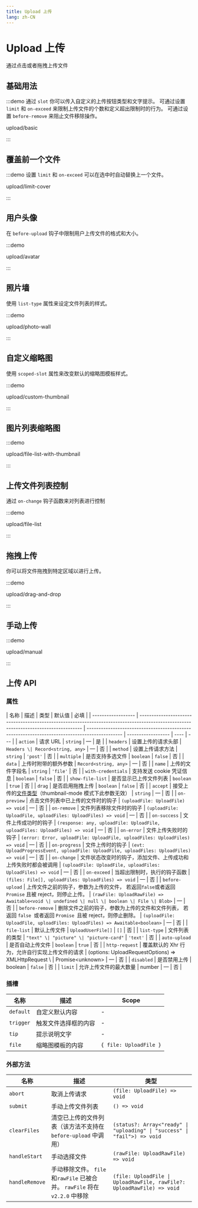 ```yaml
---
title: Upload 上传
lang: zh-CN
---
```


# Upload 上传

通过点击或者拖拽上传文件

## 基础用法

:::demo 通过 `slot` 你可以传入自定义的上传按钮类型和文字提示。 可通过设置 `limit` 和 `on-exceed` 来限制上传文件的个数和定义超出限制时的行为。 可通过设置 `before-remove` 来阻止文件移除操作。

upload/basic

:::

## 覆盖前一个文件

:::demo 设置 `limit` 和 `on-exceed` 可以在选中时自动替换上一个文件。

upload/limit-cover

:::

## 用户头像

在 `before-upload` 钩子中限制用户上传文件的格式和大小。

:::demo

upload/avatar

:::

## 照片墙

使用 `list-type` 属性来设定文件列表的样式。

:::demo

upload/photo-wall

:::

## 自定义缩略图

使用 `scoped-slot` 属性来改变默认的缩略图模板样式。

:::demo

upload/custom-thumbnail

:::

## 图片列表缩略图

:::demo

upload/file-list-with-thumbnail

:::

## 上传文件列表控制

通过 `on-change` 钩子函数来对列表进行控制

:::demo

upload/file-list

:::

## 拖拽上传

你可以将文件拖拽到特定区域以进行上传。

:::demo

upload/drag-and-drop

:::

## 手动上传

:::demo

upload/manual

:::

## 上传 API

### 属性

| 名称               | 描述                                                                                                                                 | 类型                                                                                          | 默认值             | 必填 |
| ------------------ | ------------------------------------------------------------------------------------------------------------------------------------ | --------------------------------------------------------------------------------------------- | ------------------ | ---- | --- |
| `action`           | 请求 URL                                                                                                                             | `string`                                                                                      | —                  | 是   |
| `headers`          | 设置上传的请求头部                                                                                                                   | `Headers \| Record<string, any>`                                                              | —                  | 否   |
| `method`           | 设置上传请求方法                                                                                                                     | `string`                                                                                      | `'post'`           | 否   |
| `multiple`         | 是否支持多选文件                                                                                                                     | `boolean`                                                                                     | `false`            | 否   |
| `data`             | 上传时附带的额外参数                                                                                                                 | `Record<string, any>`                                                                         | —                  | 否   |
| `name`             | 上传的文件字段名                                                                                                                     | `string`                                                                                      | `'file'`           | 否   |
| `with-credentials` | 支持发送 cookie 凭证信息                                                                                                             | `boolean`                                                                                     | `false`            | 否   |
| `show-file-list`   | 是否显示已上传文件列表                                                                                                               | `boolean`                                                                                     | `true`             | 否   |
| `drag`             | 是否启用拖拽上传                                                                                                                     | `boolean`                                                                                     | `false`            | 否   |
| `accept`           | 接受上传的[文件类型](https://developer.mozilla.org/en-US/docs/Web/HTML/Element/input#attr-accept)（thumbnail-mode 模式下此参数无效） | `string`                                                                                      | —                  | 否   |
| `on-preview`       | 点击文件列表中已上传的文件时的钩子                                                                                                   | `(uploadFile: UploadFile) => void`                                                            | —                  | 否   |
| `on-remove`        | 文件列表移除文件时的钩子                                                                                                             | `(uploadFile: UploadFile, uploadFiles: UploadFiles) => void`                                  | —                  | 否   |
| `on-success`       | 文件上传成功时的钩子                                                                                                                 | `(response: any, uploadFile: UploadFile, uploadFiles: UploadFiles) => void`                   | —                  | 否   |
| `on-error`         | 文件上传失败时的钩子                                                                                                                 | `(error: Error, uploadFile: UploadFile, uploadFiles: UploadFiles) => void`                    | —                  | 否   |
| `on-progress`      | 文件上传时的钩子                                                                                                                     | `(evt: UploadProgressEvent, uploadFile: UploadFile, uploadFiles: UploadFiles) => void`        | —                  | 否   |
| `on-change`        | 文件状态改变时的钩子，添加文件、上传成功和上传失败时都会被调用                                                                       | `(uploadFile: UploadFile, uploadFiles: UploadFiles) => void`                                  | —                  | 否   |
| `on-exceed`        | 当超出限制时，执行的钩子函数                                                                                                         | `(files: File[], uploadFiles: UploadFiles) => void`                                           | —                  | 否   |
| `before-upload`    | 上传文件之前的钩子，参数为上传的文件， 若返回`false`或者返回` Promise` 且被 reject，则停止上传。                                     | `(rawFile: UploadRawFile) => Awaitable<void \| undefined \| null \| boolean \| File \| Blob>` | —                  | 否   |
| `before-remove`    | 删除文件之前的钩子，参数为上传的文件和文件列表， 若返回 `false `或者返回 `Promise `且被 reject，则停止删除。                         | `(uploadFile: UploadFile, uploadFiles: UploadFiles) => Awaitable<boolean>`                    | —                  | 否   |
| `file-list`        | 默认上传文件                                                                                                                         | `UploadUserFile[]`                                                                            | `[]`               | 否   |
| `list-type`        | 文件列表的类型                                                                                                                       | `"text" \| "picture" \| "picture-card"`                                                       | `'text'`           | 否   |
| `auto-upload`      | 是否自动上传文件                                                                                                                     | `boolean`                                                                                     | `true`             | 否   |
| `http-request`     | 覆盖默认的 Xhr 行为，允许自行实现上传文件的请求                                                                                      | (options: UploadRequestOptions) => XMLHttpRequest \                                           | Promise\<unknown\> | —    | 否  |
| `disabled`         | 是否禁用上传                                                                                                                         | boolean                                                                                       | `false`            | 否   |
| `limit`            | 允许上传文件的最大数量                                                                                                               | number                                                                                        | —                  | 否   |

### 插槽

| 名称      | 描述                 | Scope                  |
| --------- | -------------------- | ---------------------- |
| `default` | 自定义默认内容       | -                      |
| `trigger` | 触发文件选择框的内容 | -                      |
| `tip`     | 提示说明文字         | -                      |
| `file`    | 缩略图模板的内容     | `{ file: UploadFile }` |

### 外部方法

| 名称           | 描述                                                                        | 类型                                                                      |
| -------------- | --------------------------------------------------------------------------- | ------------------------------------------------------------------------- |
| `abort`        | 取消上传请求                                                                | `(file: UploadFile) => void`                                              |
| `submit`       | 手动上传文件列表                                                            | `() => void`                                                              |
| `clearFiles`   | 清空已上传的文件列表（该方法不支持在 `before-upload` 中调用）               | `(status?: Array<"ready" \| "uploading" \| "success" \| "fail">) => void` |
| `handleStart`  | 手动选择文件                                                                | `(rawFile: UploadRawFile) => void`                                        |
| `handleRemove` | 手动移除文件。 `file` 和`rawFile` 已被合并。 `rawFile` 将在 `v2.2.0` 中移除 | `(file: UploadFile \| UploadRawFile, rawFile?: UploadRawFile) => void`    |
